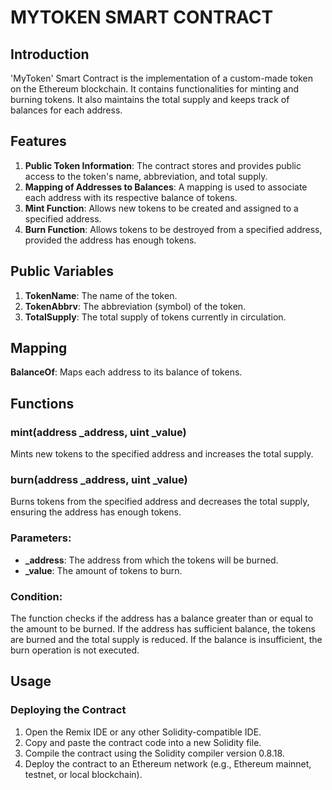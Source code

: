 <h1>MYTOKEN SMART CONTRACT</h1>

<h2>Introduction</h2>
<p>
    'MyToken' Smart Contract is the implementation of a custom-made token on the Ethereum blockchain. 
    It contains functionalities for minting and burning tokens. It also maintains the total supply 
    and keeps track of balances for each address.
</p>

<h2>Features</h2>
<ol>
    <li><b>Public Token Information</b>: The contract stores and provides public access to the token's name, abbreviation, and total supply.</li>
    <li><b>Mapping of Addresses to Balances</b>: A mapping is used to associate each address with its respective balance of tokens.</li>
    <li><b>Mint Function</b>: Allows new tokens to be created and assigned to a specified address.</li>
    <li><b>Burn Function</b>: Allows tokens to be destroyed from a specified address, provided the address has enough tokens.</li>
</ol>

<h2>Public Variables</h2>
<ol>
    <li><b>TokenName</b>: The name of the token.</li>
    <li><b>TokenAbbrv</b>: The abbreviation (symbol) of the token.</li>
    <li><b>TotalSupply</b>: The total supply of tokens currently in circulation.</li>
</ol>

<h2>Mapping</h2>
<p><b>BalanceOf</b>: Maps each address to its balance of tokens.</p>

<h2>Functions</h2>
<h3>mint(address _address, uint _value)</h3>
<p>
    Mints new tokens to the specified address and increases the total supply.
</p>

<h3>burn(address _address, uint _value)</h3>
<p>
    Burns tokens from the specified address and decreases the total supply, ensuring the address has enough tokens.
</p>

<h3>Parameters:</h3>
<ul>
    <li><b>_address</b>: The address from which the tokens will be burned.</li>
    <li><b>_value</b>: The amount of tokens to burn.</li>
</ul>

<h3>Condition:</h3>
<p>
    The function checks if the address has a balance greater than or equal to the amount to be burned. 
    If the address has sufficient balance, the tokens are burned and the total supply is reduced. 
    If the balance is insufficient, the burn operation is not executed.
</p>

<h2>Usage</h2>
<h3>Deploying the Contract</h3>
<ol>
    <li>Open the Remix IDE or any other Solidity-compatible IDE.</li>
    <li>Copy and paste the contract code into a new Solidity file.</li>
    <li>Compile the contract using the Solidity compiler version 0.8.18.</li>
    <li>Deploy the contract to an Ethereum network (e.g., Ethereum mainnet, testnet, or local blockchain).</li>
</ol>

</body>
</html>
